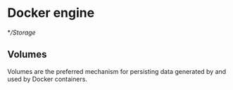 # Docker engine

**/Storage*
## Volumes

Volumes are the preferred mechanism for persisting data generated by and used by Docker containers.

